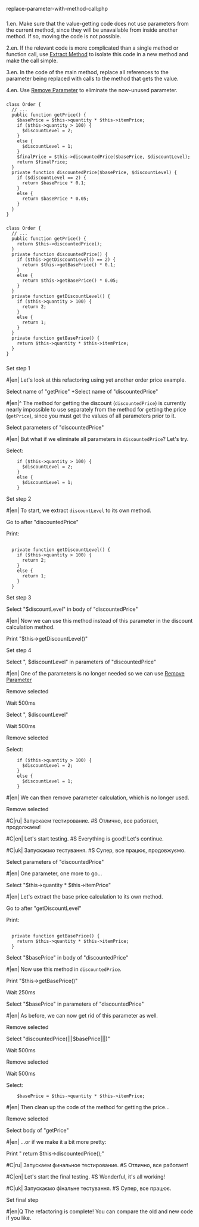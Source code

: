 replace-parameter-with-method-call:php

###

1.en. Make sure that the value-getting code does not use parameters from the current method, since they will be unavailable from inside another method. If so, moving the code is not possible.

2.en. If the relevant code is more complicated than a single method or function call, use <a href="/extract-method">Extract Method</a> to isolate this code in a new method and make the call simple.

3.en. In the code of the main method, replace all references to the parameter being replaced with calls to the method that gets the value.

4.en. Use <a href="/remove-parameter">Remove Parameter</a> to eliminate the now-unused parameter.



###

```
class Order {
  // ...
  public function getPrice() {
    $basePrice = $this->quantity * $this->itemPrice;
    if ($this->quantity > 100) {
      $discountLevel = 2;
    }
    else {
      $discountLevel = 1;
    }
    $finalPrice = $this->discountedPrice($basePrice, $discountLevel);
    return $finalPrice;
  }
  private function discountedPrice($basePrice, $discountLevel) {
    if ($discountLevel == 2) {
      return $basePrice * 0.1;
    }
    else {
      return $basePrice * 0.05;
    }
  }
}
```

###

```
class Order {
  // ...
  public function getPrice() {
    return $this->discountedPrice();
  }
  private function discountedPrice() {
    if ($this->getDiscountLevel() == 2) {
      return $this->getBasePrice() * 0.1;
    }
    else {
      return $this->getBasePrice() * 0.05;
    }
  }
  private function getDiscountLevel() {
    if ($this->quantity > 100) {
      return 2;
    }
    else {
      return 1;
    }
  }
  private function getBasePrice() {
    return $this->quantity * $this->itemPrice;
  }
}
```

###

Set step 1

#|en| Let's look at this refactoring using yet another order price example.

Select name of "getPrice"
+Select name of "discountedPrice"

#|en|^ The method for getting the discount (<code>discountedPrice</code>) is currently nearly impossible to use separately from the method for getting the price (<code>getPrice</code>), since you must get the values of all parameters prior to it.

Select parameters of "discountedPrice"

#|en| But what if we eliminate all parameters in <code>discountedPrice</code>? Let's try.

Select:
```
    if ($this->quantity > 100) {
      $discountLevel = 2;
    }
    else {
      $discountLevel = 1;
    }

```

Set step 2

#|en| To start, we extract <code>discountLevel</code> to its own method.

Go to after "discountedPrice"

Print:
```

  private function getDiscountLevel() {
    if ($this->quantity > 100) {
      return 2;
    }
    else {
      return 1;
    }
  }
```

Set step 3

Select "$discountLevel" in body of "discountedPrice"

#|en| Now we can use this method instead of this parameter in the discount calculation method.

Print "$this->getDiscountLevel()"

Set step 4

Select ", $discountLevel" in parameters of "discountedPrice"

#|en| One of the parameters is no longer needed so we can use <a href="/remove-parameter">Remove Parameter</a>

Remove selected

Wait 500ms

Select ", $discountLevel"

Wait 500ms

Remove selected

Select:
```
    if ($this->quantity > 100) {
      $discountLevel = 2;
    }
    else {
      $discountLevel = 1;
    }

```

#|en| We can then remove parameter calculation, which is no longer used.

Remove selected

#C|ru| Запускаем тестирование.
#S Отлично, все работает, продолжаем!

#C|en| Let's start testing.
#S Everything is good! Let's continue.

#C|uk| Запускаємо тестування.
#S Супер, все працює, продовжуємо.

Select parameters of "discountedPrice"

#|en| One parameter, one more to go…

Select "$this->quantity * $this->itemPrice"

#|en| Let's extract the base price calculation to its own method.

Go to after "getDiscountLevel"

Print:
```

  private function getBasePrice() {
    return $this->quantity * $this->itemPrice;
  }
```

Select "$basePrice" in body of "discountedPrice"

#|en| Now use this method in <code>discountedPrice</code>.

Print "$this->getBasePrice()"

Wait 250ms

Select "$basePrice" in parameters of "discountedPrice"

#|en| As before, we can now get rid of this parameter as well.

Remove selected

Select "discountedPrice(|||$basePrice|||)"

Wait 500ms

Remove selected

Wait 500ms

Select:
```
    $basePrice = $this->quantity * $this->itemPrice;

```

#|en| Then clean up the code of the method for getting the price…

Remove selected

Select body of "getPrice"

#|en| …or if we make it a bit more pretty:

Print "    return $this->discountedPrice();"


#C|ru| Запускаем финальное тестирование.
#S Отлично, все работает!

#C|en| Let's start the final testing.
#S Wonderful, it's all working!

#C|uk| Запускаємо фінальне тестування.
#S Супер, все працює.

Set final step

#|en|Q The refactoring is complete! You can compare the old and new code if you like.
